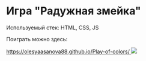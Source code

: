 <h1> Игра "Радужная змейка"</h1>
<p>Используемый стек: HTML, CSS, JS</p>
<p>Поиграть можно здесь:</p>
<a href="https://olesyaasanova88.github.io/Play-of-colors/"> https://olesyaasanova88.github.io/Play-of-colors/ </a>
<img src="https://encrypted-tbn0.gstatic.com/images?q=tbn:ANd9GcTKkCZODtVIlWns_dLjt7PSMh4fzc6wrF9ZG2j58caX0cuaLjQfK48xkJHXaR6kUhCtfrI&usqp=CAU"/>

